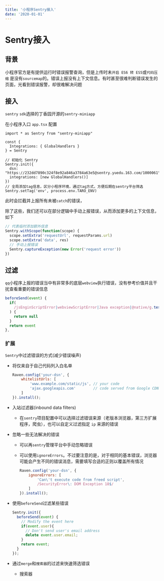```yaml
---
title: '小程序Sentry接入'
date: '2020-01-01'
---
```


# Sentry接入

## 背景

小程序官方是有提供运行时错误报警查询，但是上传时未`开启 ES6 转 ES5`或`代码压缩` 是没有`sourcemap`的。错误上报没有上下文信息。有时甚至很难判断错误发生的页面，光看到错误报警，却很难解决问题

## 接入

`sentry` `sdk`选择的丁香园开源的`sentry-miniapp`

在小程序入口 `app.tsx` 配置

```tsx
import * as Sentry from "sentry-miniapp"

const {
  Integrations: { GlobalHandlers }
} = Sentry

// 初始化 Sentry
Sentry.init({
  dsn: "https://232dd7890c324f8e92a846a3784a63e5@sentry.yuedu.163.com/1000061",
  integrations: [new GlobalHandlers()]
})
// 全局添加tag信息，区分小程序环境，通过tag方式，方便后期在sentry平台筛选
Sentry.setTag('env', process.env.TARO_ENV)
```

此时会拦截并上报所有未被`catch`的错误，

除了这些，我们还可以在部分逻辑中手动上报错误，从而添加更多的上下文信息，如下

```jsx
// 代表临时添加额外信息
Sentry.withScope(function(scope) {
  scope.setExtra('requestUrl', requestParams.url)
  scope.setExtra('data', res)
  // 手动上报错误
  Sentry.captureException(new Error('request error'))
})
```

## 过滤

`qq`小程序上报的错误当中有非常多的底层`webview`执行错误，没有参考价值并且干扰查看重要的错误信息

```jsx
beforeSend(event) {
  if(
    /jsEnginScriptError|webviewScriptError|Java exception|@native/g.test(event.message ? event.message : '')
  ) {
    return null
  }
  return event
},
```

### 扩展

`Sentry`中过滤错误的方式(减少错误噪声)

- 将仅来自于自己代码列入白名单

    ```jsx
    Raven.config('your-dsn', {
        whitelistUrls: [
            'www.example.com/static/js', // your code
            'ajax.googleapis.com'        // code served from Google CDN
        ]
    }).install();
    ```

- 入站过滤器(inbound data filters)
  
    - 在`sentry`项目配置中可以选择过滤错误来源（老版本浏览器，第三方扩展程序，爬虫），也可以自定义过滤指定 `ip` 来源的错误
- 忽略一些无法解决的错误
    - 可以再`sentry`管理平台中手动忽略错误
    - 可以使用`ignoreErrors`。不过要注意的是，对于相同的基本错误，浏览器可能会产生不同的错误消息，需要填写合适的正则以覆盖所有情况

        ```jsx
        Raven.config('your-dsn', {
            ignoreErrors: [
                'Can\'t execute code from freed script',
                /SecurityError\: DOM Exception 18$/
            ]
        }).install();
        ```

- 使用`beforeSend`过滤某些错误

    ```jsx
    Sentry.init({
      beforeSend(event) {
        // Modify the event here
        if(event.user){
          // Don't send user's email address
          delete event.user.email;
        }
        return event;
      }
    });
    ```

- 通过`merge`和`搜索器`的过滤来快速筛选错误
  
    - 搜索器

